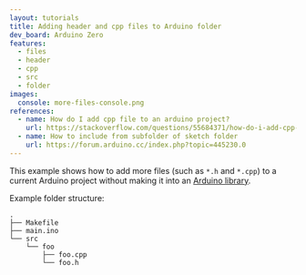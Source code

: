 ```yaml
---
layout: tutorials
title: Adding header and cpp files to Arduino folder
dev_board: Arduino Zero
features:
  - files
  - header
  - cpp
  - src
  - folder
images:
  console: more-files-console.png
references:
  - name: How do I add cpp file to an arduino project?
    url: https://stackoverflow.com/questions/55684371/how-do-i-add-cpp-file-to-an-arduino-project
  - name: How to include from subfolder of sketch folder
    url: https://forum.arduino.cc/index.php?topic=445230.0
---
```


This example shows how to add more files (such as `*.h` and `*.cpp`) to a current Arduino project without making it into an [Arduino library](https://www.arduino.cc/en/Hacking/libraryTutorial).

Example folder structure:

```
.
├── Makefile
├── main.ino
└── src
    └── foo
        ├── foo.cpp
        └── foo.h
```
